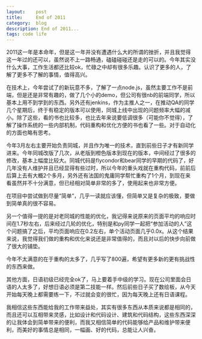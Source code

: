 ```yaml
---
layout:    post
title:     End of 2011
category:  blog
description: End of 2011...
tags: code life
---
```

2011这一年是本命年，但是这一年并没有遭遇什么大的所谓的挫折，并且我觉得这一年过的还可以，虽然说不上一路畅通，磕磕碰碰还是走的可以的。今年其实没什么大事，工作生活都还比较ok，忙碌之中却有很多乐趣。认识了更多的人，了解了更多不了解的事情，值得高兴。

在技术上，今年尝试了的新玩意不多，了解了一点node.js，虽然主要工作不是前端，但是还是非常有趣的，做了几个小的demo，但公司有很nb的前端同学，所以基本上用不到学到的东西。另外还有jenkins，作为主推人之一，在推动QA的同学几个星期后，终于有稳定的版本可以使用，同城上线中出现的问题频率大幅的减小。除了这些，看的书也比较多，也比去年来说要低调很多（可能你不觉得），了解了操作系统的一些内部机制，代码重构和优化方便的书也看了一些。对于自动化的方面也略有思考。

今年3月左右主要开始负责同城，并且作为唯一的技术，直到前些日子才有新同学进来。今年同城改版了几次，从老版到橙色版本到现在的版本，中间经过了很多的修改，基本上幅度比较大。同城代码是flycondor和bear同学的早期的代码了，好几年没有人维护并且已经显得有些过时，所以今年的重头戏就在重构代码，前前后后算上去有大概2个多月，另外还有法国的鬼庸同学帮忙重构了1个月，到现在来看虽然并不十分满意，但已经相对简单非常的多了，使用起来也非常方便。

在项目中尝试做到尽量“简单”，几乎一读就应该懂，但简单又是复杂的极致，要做到简单真的很不容易。

另一个值得一提的是对老同城的性能的优化，我记得来说原来的页面平均的响应时间在1.7秒左右，后来经过几轮的优化，特别是和py同学一起把“参加活动的人”这个问题搞了之后，平均页面响应在0.2左右，单个活动页面几乎0.0x。从这个结果来说，我觉得我们做的重构和优化来说还是非常值得的，而且对以后的快步向前做了很大的铺垫。

今年不太满意的在于重构的太多了，几乎写了800遍，希望有更多新的更有挑战性的东西来做。

其他方面，日语初级已经完全ok了，马上要着手中级的学习。现在公司里面会日语的人太多了，好想日语必须是第二技能一样。然后前些日子买了数绘板，从今天开始每天晚上都需要练一下，不过就会变的很忙，因为每天晚上还有日语课程。

我相信这些东西能给我的工作带来益处，其实有很多东西从本质来说都是相同的，而且还可以互相带来灵感，比如设计和代码设计、建筑和代码结构，这些东西深深的让我体会到简单带来的便利，而我又相信简单的代码能够给产品和维护带来便利，而美好的事情总是相同，一幅画、好的代码，总能让人兴奋。